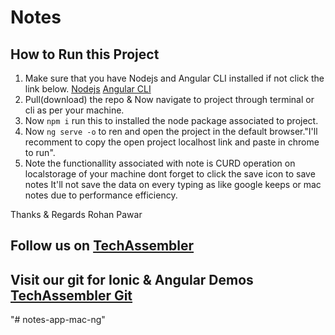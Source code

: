 # Notes

## How to Run this Project
1. Make sure that you have Nodejs and Angular CLI installed if not click the link below.
  [Nodejs](https://nodejs.org/en/)
   [Angular CLI](https://cli.angular.io/)
2. Pull(download) the repo & Now navigate to project through terminal or cli as per your machine.
3. Now `npm i` run this to installed the node package associated to project.
4. Now `ng serve -o` to ren and open the project in the default browser."I'll recomment to copy the open project localhost link and paste in chrome to run".
5. Note the functionallity associated with note is CURD operation on localstorage of your machine dont forget to click the save icon to save notes It'll not save the data on every typing as like google keeps or mac notes due to performance efficiency.

Thanks & Regards
Rohan Pawar

## Follow us on [TechAssembler](https://www.youtube.com/c/techassembler)
## Visit our git for Ionic & Angular Demos [TechAssembler Git](https://github.com/techassembler/Ionic-5-Angular)
"# notes-app-mac-ng" 
